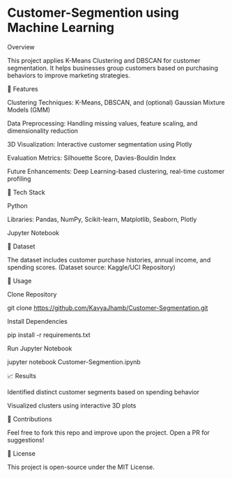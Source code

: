 # Customer-Segmention using Machine Learning

 Overview

This project applies K-Means Clustering and DBSCAN for customer segmentation. It helps businesses group customers based on purchasing behaviors to improve marketing strategies.

🚀 Features

Clustering Techniques: K-Means, DBSCAN, and (optional) Gaussian Mixture Models (GMM)

Data Preprocessing: Handling missing values, feature scaling, and dimensionality reduction

3D Visualization: Interactive customer segmentation using Plotly

Evaluation Metrics: Silhouette Score, Davies-Bouldin Index

Future Enhancements: Deep Learning-based clustering, real-time customer profiling

🔧 Tech Stack

Python

Libraries: Pandas, NumPy, Scikit-learn, Matplotlib, Seaborn, Plotly

Jupyter Notebook

📂 Dataset

The dataset includes customer purchase histories, annual income, and spending scores. (Dataset source: Kaggle/UCI Repository)

📖 Usage

Clone Repository

git clone https://github.com/KavyaJhamb/Customer-Segmentation.git

Install Dependencies

pip install -r requirements.txt

Run Jupyter Notebook

jupyter notebook Customer-Segmention.ipynb

📈 Results

Identified distinct customer segments based on spending behavior

Visualized clusters using interactive 3D plots

🤝 Contributions

Feel free to fork this repo and improve upon the project. Open a PR for suggestions!

📜 License

This project is open-source under the MIT License.
